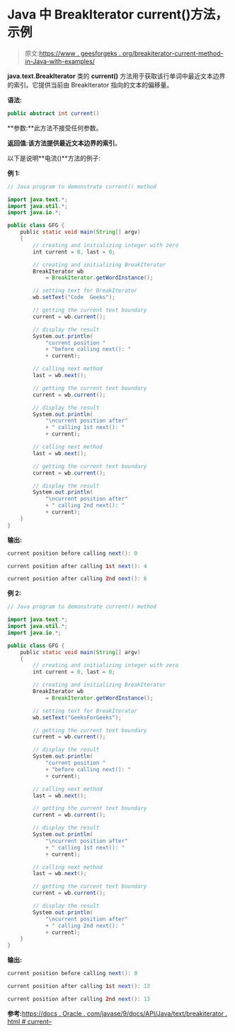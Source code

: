 # Java 中 BreakIterator current()方法，示例

> 原文:[https://www . geesforgeks . org/breakiterator-current-method-in-Java-with-examples/](https://www.geeksforgeeks.org/breakiterator-current-method-in-java-with-examples/)

**java.text.BreakIterator** 类的 **current()** 方法用于获取该行单词中最近文本边界的索引。它提供当前由 BreakIterator 指向的文本的偏移量。

**语法:**

```java
public abstract int current()
```

**参数:**此方法不接受任何参数。

**返回值:**该方法提供最近文本边界的**索引**。

以下是说明**电流()**方法的例子:

**例 1:**

```java
// Java program to demonstrate current() method

import java.text.*;
import java.util.*;
import java.io.*;

public class GFG {
    public static void main(String[] argv)
    {
        // creating and initializing integer with zero
        int current = 0, last = 0;

        // creating and initializing BreakIterator
        BreakIterator wb
            = BreakIterator.getWordInstance();

        // setting text for BreakIterator
        wb.setText("Code  Geeks");

        // getting the current text boundary
        current = wb.current();

        // display the result
        System.out.println(
            "current position "
            + "before calling next(): "
            + current);

        // calling next method
        last = wb.next();

        // getting the current text boundary
        current = wb.current();

        // display the result
        System.out.println(
            "\ncurrent position after"
            + " calling 1st next(): "
            + current);

        // calling next method
        last = wb.next();

        // getting the current text boundary
        current = wb.current();

        // display the result
        System.out.println(
            "\ncurrent position after"
            + " calling 2nd next(): "
            + current);
    }
}
```

**输出:**

```java
current position before calling next(): 0

current position after calling 1st next(): 4

current position after calling 2nd next(): 6

```

**例 2:**

```java
// Java program to demonstrate current() method

import java.text.*;
import java.util.*;
import java.io.*;

public class GFG {
    public static void main(String[] argv)
    {
        // creating and initializing integer with zero
        int current = 0, last = 0;

        // creating and initializing BreakIterator
        BreakIterator wb
            = BreakIterator.getWordInstance();

        // setting text for BreakIterator
        wb.setText("GeeksForGeeks");

        // getting the current text boundary
        current = wb.current();

        // display the result
        System.out.println(
            "current position "
            + "before calling next(): "
            + current);

        // calling next method
        last = wb.next();

        // getting the current text boundary
        current = wb.current();

        // display the result
        System.out.println(
            "\ncurrent position after"
            + " calling 1st next(): "
            + current);

        // calling next method
        last = wb.next();

        // getting the current text boundary
        current = wb.current();

        // display the result
        System.out.println(
            "\ncurrent position after"
            + " calling 2nd next(): "
            + current);
    }
}
```

**输出:**

```java
current position before calling next(): 0

current position after calling 1st next(): 13

current position after calling 2nd next(): 13

```

**参考:**[https://docs . Oracle . com/javase/9/docs/API/Java/text/breakiterator . html # current–](https://docs.oracle.com/javase/9/docs/api/java/text/BreakIterator.html#current--)